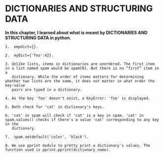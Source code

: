 # DICTIONARIES AND STRUCTURING DATA


**In this chapter, I learned about what is meant by DICTIONARIES AND STRUCTURING DATA in python.**
    
    1.  empdict={}.
    
    2.  myDict={'foo':42}.
    
    3. Unlike lists, items in dictionaries are unordered. The first item in a list named spam would be spam[0]. But there is no “first” item in a
       dictionary. While the order of items matters for determining whether two lists are the same, it does not matter in what order the key-value
       pairs are typed in a dictionary.
       
    4. As the key 'foo' doesn't exist, a KeyError: 'foo' is displayed.
    
    5. Both check for 'cat' in dictionary's keys.
    
    6. 'cat' in spam will check if 'cat' is a key in spam. 'cat' in spam.values() checks if there's a value 'cat' corresponding to any key in the
       dictionary.
    
    7.  spam.setdefault('color', 'black').
    
    8. We use pprint module to pretty print a dictionary's values. The function used is pprint.pprint(dcitionary_name).
